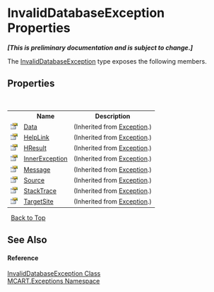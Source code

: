 # InvalidDatabaseException Properties
 _**\[This is preliminary documentation and is subject to change.\]**_

The <a href="12f648ca-46a2-577a-a707-14e5b515aa65">InvalidDatabaseException</a> type exposes the following members.


## Properties
&nbsp;<table><tr><th></th><th>Name</th><th>Description</th></tr><tr><td>![Public property](media/pubproperty.gif "Public property")</td><td><a href="http://msdn2.microsoft.com/es-es/library/2wyfbc48" target="_blank">Data</a></td><td> (Inherited from <a href="http://msdn2.microsoft.com/es-es/library/c18k6c59" target="_blank">Exception</a>.)</td></tr><tr><td>![Public property](media/pubproperty.gif "Public property")</td><td><a href="http://msdn2.microsoft.com/es-es/library/71tawy4s" target="_blank">HelpLink</a></td><td> (Inherited from <a href="http://msdn2.microsoft.com/es-es/library/c18k6c59" target="_blank">Exception</a>.)</td></tr><tr><td>![Public property](media/pubproperty.gif "Public property")</td><td><a href="http://msdn2.microsoft.com/es-es/library/sh5cw61c" target="_blank">HResult</a></td><td> (Inherited from <a href="http://msdn2.microsoft.com/es-es/library/c18k6c59" target="_blank">Exception</a>.)</td></tr><tr><td>![Public property](media/pubproperty.gif "Public property")</td><td><a href="http://msdn2.microsoft.com/es-es/library/902sca80" target="_blank">InnerException</a></td><td> (Inherited from <a href="http://msdn2.microsoft.com/es-es/library/c18k6c59" target="_blank">Exception</a>.)</td></tr><tr><td>![Public property](media/pubproperty.gif "Public property")</td><td><a href="http://msdn2.microsoft.com/es-es/library/9btwf6wk" target="_blank">Message</a></td><td> (Inherited from <a href="http://msdn2.microsoft.com/es-es/library/c18k6c59" target="_blank">Exception</a>.)</td></tr><tr><td>![Public property](media/pubproperty.gif "Public property")</td><td><a href="http://msdn2.microsoft.com/es-es/library/85weac5w" target="_blank">Source</a></td><td> (Inherited from <a href="http://msdn2.microsoft.com/es-es/library/c18k6c59" target="_blank">Exception</a>.)</td></tr><tr><td>![Public property](media/pubproperty.gif "Public property")</td><td><a href="http://msdn2.microsoft.com/es-es/library/dxzhy005" target="_blank">StackTrace</a></td><td> (Inherited from <a href="http://msdn2.microsoft.com/es-es/library/c18k6c59" target="_blank">Exception</a>.)</td></tr><tr><td>![Public property](media/pubproperty.gif "Public property")</td><td><a href="http://msdn2.microsoft.com/es-es/library/2wchw354" target="_blank">TargetSite</a></td><td> (Inherited from <a href="http://msdn2.microsoft.com/es-es/library/c18k6c59" target="_blank">Exception</a>.)</td></tr></table>&nbsp;
<a href="#invaliddatabaseexception-properties">Back to Top</a>

## See Also


#### Reference
<a href="12f648ca-46a2-577a-a707-14e5b515aa65">InvalidDatabaseException Class</a><br /><a href="36e6166c-cb29-ee06-1b8a-ebc61fae7b0a">MCART.Exceptions Namespace</a><br />